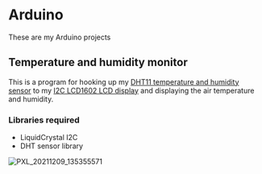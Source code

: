# Arduino
These are my Arduino projects

## Temperature and humidity monitor
This is a program for hooking up my [DHT11 temperature and humidity sensor](https://www.velleman.eu/products/view/?id=435536) to my [I2C LCD1602 LCD display](https://www.sunfounder.com/products/i2c-lcd1602-module) and displaying the air temperature and humidity.

### Libraries required
* LiquidCrystal I2C
* DHT sensor library

![PXL_20211209_135355571](https://user-images.githubusercontent.com/1917608/145410260-41767698-fdb8-44e4-996a-5bed28730f0d.jpg)

